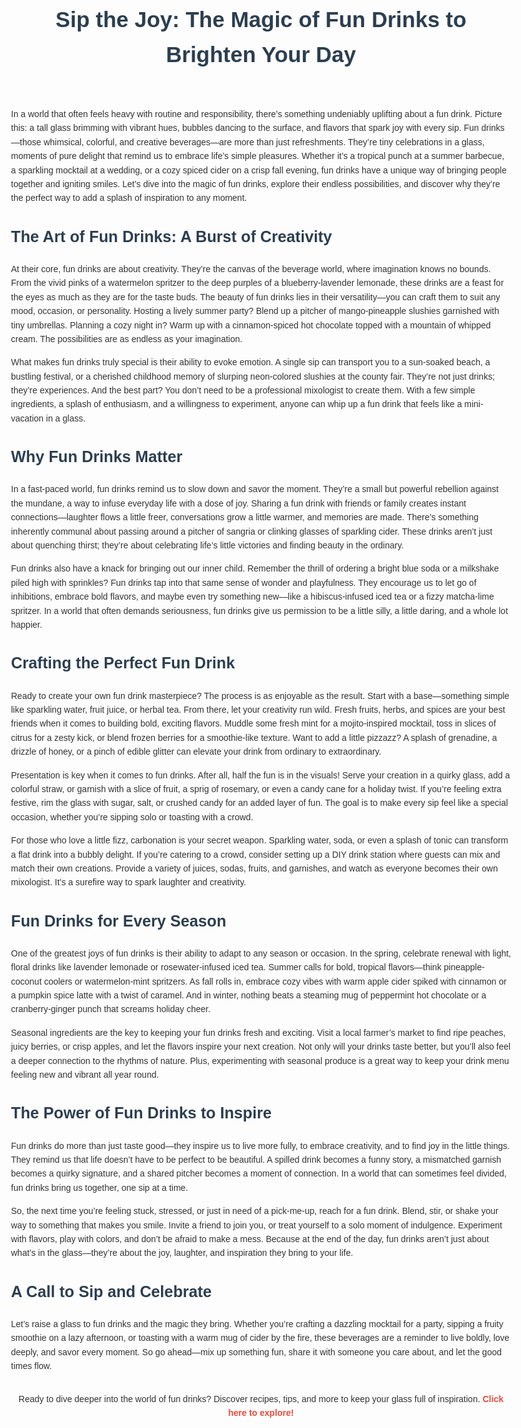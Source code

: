 <!DOCTYPE html>
<html lang="en">
<head>
    <meta charset="UTF-8">
    <meta name="viewport" content="width=device-width, initial-scale=1.0">
    <title>Sip the Joy: The Magic of Fun Drinks</title>
    <style>
        body {
            font-family: Arial, sans-serif;
            line-height: 1.6;
            max-width: 800px;
            margin: 0 auto;
            padding: 20px;
            color: #333;
        }
        h1, h2 {
            color: #2c3e50;
        }
        h1 {
            font-size: 2.5em;
            text-align: center;
            margin-bottom: 20px;
        }
        h2 {
            font-size: 1.8em;
            margin-top: 30px;
        }
        p {
            margin: 15px 0;
        }
        a {
            color: #e74c3c;
            text-decoration: none;
            font-weight: bold;
        }
        a:hover {
            text-decoration: underline;
        }
        .cta {
            text-align: center;
            margin-top: 30px;
        }
    </style>
</head>
<body>
    <header>
        <h1>Sip the Joy: The Magic of Fun Drinks to Brighten Your Day</h1>
    </header>
    <main>
        <section>
            <p>In a world that often feels heavy with routine and responsibility, there’s something undeniably uplifting about a fun drink. Picture this: a tall glass brimming with vibrant hues, bubbles dancing to the surface, and flavors that spark joy with every sip. Fun drinks—those whimsical, colorful, and creative beverages—are more than just refreshments. They’re tiny celebrations in a glass, moments of pure delight that remind us to embrace life’s simple pleasures. Whether it’s a tropical punch at a summer barbecue, a sparkling mocktail at a wedding, or a cozy spiced cider on a crisp fall evening, fun drinks have a unique way of bringing people together and igniting smiles. Let’s dive into the magic of fun drinks, explore their endless possibilities, and discover why they’re the perfect way to add a splash of inspiration to any moment.</p>
        </section>
        <section>
            <h2>The Art of Fun Drinks: A Burst of Creativity</h2>
            <p>At their core, fun drinks are about creativity. They’re the canvas of the beverage world, where imagination knows no bounds. From the vivid pinks of a watermelon spritzer to the deep purples of a blueberry-lavender lemonade, these drinks are a feast for the eyes as much as they are for the taste buds. The beauty of fun drinks lies in their versatility—you can craft them to suit any mood, occasion, or personality. Hosting a lively summer party? Blend up a pitcher of mango-pineapple slushies garnished with tiny umbrellas. Planning a cozy night in? Warm up with a cinnamon-spiced hot chocolate topped with a mountain of whipped cream. The possibilities are as endless as your imagination.</p>
            <p>What makes fun drinks truly special is their ability to evoke emotion. A single sip can transport you to a sun-soaked beach, a bustling festival, or a cherished childhood memory of slurping neon-colored slushies at the county fair. They’re not just drinks; they’re experiences. And the best part? You don’t need to be a professional mixologist to create them. With a few simple ingredients, a splash of enthusiasm, and a willingness to experiment, anyone can whip up a fun drink that feels like a mini-vacation in a glass.</p>
        </section>
        <section>
            <h2>Why Fun Drinks Matter</h2>
            <p>In a fast-paced world, fun drinks remind us to slow down and savor the moment. They’re a small but powerful rebellion against the mundane, a way to infuse everyday life with a dose of joy. Sharing a fun drink with friends or family creates instant connections—laughter flows a little freer, conversations grow a little warmer, and memories are made. There’s something inherently communal about passing around a pitcher of sangria or clinking glasses of sparkling cider. These drinks aren’t just about quenching thirst; they’re about celebrating life’s little victories and finding beauty in the ordinary.</p>
            <p>Fun drinks also have a knack for bringing out our inner child. Remember the thrill of ordering a bright blue soda or a milkshake piled high with sprinkles? Fun drinks tap into that same sense of wonder and playfulness. They encourage us to let go of inhibitions, embrace bold flavors, and maybe even try something new—like a hibiscus-infused iced tea or a fizzy matcha-lime spritzer. In a world that often demands seriousness, fun drinks give us permission to be a little silly, a little daring, and a whole lot happier.</p>
        </section>
        <section>
            <h2>Crafting the Perfect Fun Drink</h2>
            <p>Ready to create your own fun drink masterpiece? The process is as enjoyable as the result. Start with a base—something simple like sparkling water, fruit juice, or herbal tea. From there, let your creativity run wild. Fresh fruits, herbs, and spices are your best friends when it comes to building bold, exciting flavors. Muddle some fresh mint for a mojito-inspired mocktail, toss in slices of citrus for a zesty kick, or blend frozen berries for a smoothie-like texture. Want to add a little pizzazz? A splash of grenadine, a drizzle of honey, or a pinch of edible glitter can elevate your drink from ordinary to extraordinary.</p>
            <p>Presentation is key when it comes to fun drinks. After all, half the fun is in the visuals! Serve your creation in a quirky glass, add a colorful straw, or garnish with a slice of fruit, a sprig of rosemary, or even a candy cane for a holiday twist. If you’re feeling extra festive, rim the glass with sugar, salt, or crushed candy for an added layer of fun. The goal is to make every sip feel like a special occasion, whether you’re sipping solo or toasting with a crowd.</p>
            <p>For those who love a little fizz, carbonation is your secret weapon. Sparkling water, soda, or even a splash of tonic can transform a flat drink into a bubbly delight. If you’re catering to a crowd, consider setting up a DIY drink station where guests can mix and match their own creations. Provide a variety of juices, sodas, fruits, and garnishes, and watch as everyone becomes their own mixologist. It’s a surefire way to spark laughter and creativity.</p>
        </section>
        <section>
            <h2>Fun Drinks for Every Season</h2>
            <p>One of the greatest joys of fun drinks is their ability to adapt to any season or occasion. In the spring, celebrate renewal with light, floral drinks like lavender lemonade or rosewater-infused iced tea. Summer calls for bold, tropical flavors—think pineapple-coconut coolers or watermelon-mint spritzers. As fall rolls in, embrace cozy vibes with warm apple cider spiked with cinnamon or a pumpkin spice latte with a twist of caramel. And in winter, nothing beats a steaming mug of peppermint hot chocolate or a cranberry-ginger punch that screams holiday cheer.</p>
            <p>Seasonal ingredients are the key to keeping your fun drinks fresh and exciting. Visit a local farmer’s market to find ripe peaches, juicy berries, or crisp apples, and let the flavors inspire your next creation. Not only will your drinks taste better, but you’ll also feel a deeper connection to the rhythms of nature. Plus, experimenting with seasonal produce is a great way to keep your drink menu feeling new and vibrant all year round.</p>
        </section>
        <section>
            <h2>The Power of Fun Drinks to Inspire</h2>
            <p>Fun drinks do more than just taste good—they inspire us to live more fully, to embrace creativity, and to find joy in the little things. They remind us that life doesn’t have to be perfect to be beautiful. A spilled drink becomes a funny story, a mismatched garnish becomes a quirky signature, and a shared pitcher becomes a moment of connection. In a world that can sometimes feel divided, fun drinks bring us together, one sip at a time.</p>
            <p>So, the next time you’re feeling stuck, stressed, or just in need of a pick-me-up, reach for a fun drink. Blend, stir, or shake your way to something that makes you smile. Invite a friend to join you, or treat yourself to a solo moment of indulgence. Experiment with flavors, play with colors, and don’t be afraid to make a mess. Because at the end of the day, fun drinks aren’t just about what’s in the glass—they’re about the joy, laughter, and inspiration they bring to your life.</p>
        </section>
        <section>
            <h2>A Call to Sip and Celebrate</h2>
            <p>Let’s raise a glass to fun drinks and the magic they bring. Whether you’re crafting a dazzling mocktail for a party, sipping a fruity smoothie on a lazy afternoon, or toasting with a warm mug of cider by the fire, these beverages are a reminder to live boldly, love deeply, and savor every moment. So go ahead—mix up something fun, share it with someone you care about, and let the good times flow.</p>
            <p class="cta">Ready to dive deeper into the world of fun drinks? Discover recipes, tips, and more to keep your glass full of inspiration. <a href="https://lhinspire.com/fun-refreshing-summer-drinks-for-easy-home-entertaining/">Click here to explore!</a></p>
        </section>
    </main>
</body>
</html>
